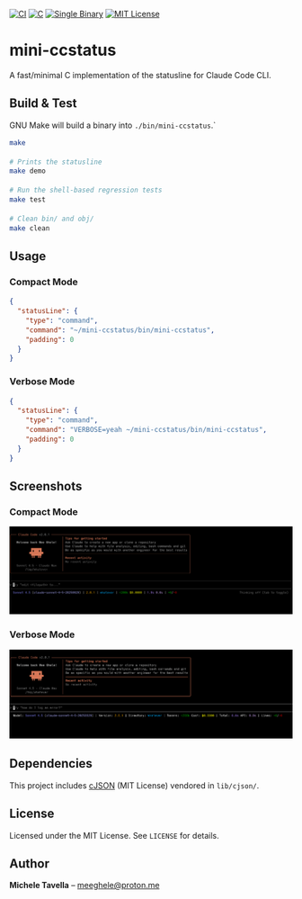 [![CI](https://github.com/meeghele/mini-ccstatus/actions/workflows/ci.yml/badge.svg)](https://github.com/meeghele/mini-ccstatus/actions)
[![C](https://img.shields.io/badge/C-00599C?logo=c&logoColor=white)](https://en.wikipedia.org/wiki/C_(programming_language))
[![Single Binary](https://img.shields.io/badge/Single%20Binary-0C7BDC)](#)
[![MIT License](https://img.shields.io/badge/License-MIT-green.svg)](LICENSE)

# mini-ccstatus

A fast/minimal C implementation of the statusline for Claude Code CLI.

## Build & Test

GNU Make will build a binary into `./bin/mini-ccstatus`.`

```bash
make

# Prints the statusline
make demo

# Run the shell-based regression tests
make test

# Clean bin/ and obj/
make clean
```

## Usage

### Compact Mode
```json
{
  "statusLine": {
    "type": "command",
    "command": "~/mini-ccstatus/bin/mini-ccstatus",
    "padding": 0
  }
}
```

### Verbose Mode
```json
{
  "statusLine": {
    "type": "command",
    "command": "VERBOSE=yeah ~/mini-ccstatus/bin/mini-ccstatus",
    "padding": 0
  }
}
```

## Screenshots

### Compact Mode
![Compact Mode](docs/mini-ccstatus_compact.png)

### Verbose Mode
![Verbose Mode](docs/mini-ccstatus_verbose.png)

## Dependencies

This project includes [cJSON](https://github.com/DaveGamble/cJSON) (MIT License) vendored in `lib/cjson/`.

## License

Licensed under the MIT License. See `LICENSE` for details.

## Author

**Michele Tavella** – [meeghele@proton.me](mailto:meeghele@proton.me)
